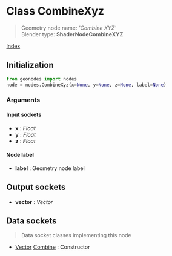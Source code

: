 
# Class CombineXyz

> Geometry node name: _'Combine XYZ'_<br>Blender type:  **ShaderNodeCombineXYZ**


[Index](/docs/index.md)

## Initialization


```python
from geonodes import nodes
node = nodes.CombineXyz(x=None, y=None, z=None, label=None)
```


### Arguments


#### Input sockets



- **x** : _Float_
- **y** : _Float_
- **z** : _Float_



#### Node label



- **label** : Geometry node label



## Output sockets



- **vector** : _Vector_



## Data sockets

> Data socket classes implementing this node




- [Vector](../sockets/Vector.md) [Combine](../sockets/Vector.md#combine) : Constructor


